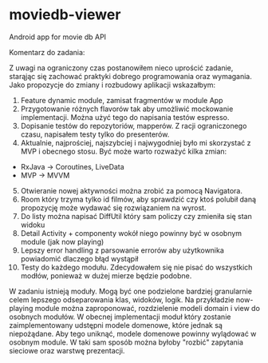 # moviedb-viewer
Android app for movie db API 

Komentarz do zadania:

Z uwagi na ograniczony czas postanowiłem nieco uprościć zadanie, starąjąc się zachować praktyki dobrego programowania oraz wymagania. Jako propozycje do zmiany i rozbudowy aplikacji wskazałbym:
1. Feature dynamic module, zamisat fragmentów w module App
2. Przygotowanie różnych flavorów tak aby umożliwić mockowanie implementacji. Można użyć tego do napisania testów espresso. 
3. Dopisanie testów do repozytoriów, mapperów. Z racji ograniczonego czasu, napisałem testy tylko do presenterów.
4. Aktualnie, najprościej, najszybciej i najwygodniej było mi skorzystać z MVP i obecnego stosu. Być może warto rozważyć kilka zmian:
 - RxJava -> Coroutines, LiveData
 - MVP -> MVVM 
5. Otwieranie nowej aktywności można zrobić za pomocą Navigatora.
6. Room który trzyma tylko id filmów, aby sprawdzić czy ktoś polubił daną propozycję może wydawać się rozwiązaniem na wyrost.
7. Do listy można napisać DiffUtil który sam policzy czy zmieniła się stan widoku
8. Detail Activity + componenty wokół niego powinny być w osobnym module (jak now playing)
9. Lepszy error handling z parsowanie errorów aby użytkownika powiadomić dlaczego błąd wystąpił
10. Testy do każdego modułu. Zdecydowałem się nie pisać do wszystkich modłów, ponieważ w dużej mierze będzie podobne.

W zadaniu istnieją moduły. Mogą być one podzielone bardziej granularnie celem lepszego odseparowania klas, widoków, logik. 
Na przykładzie now-playing module można zaproponować, rozdzielenie modeli domain i view do osobnych modułów. W obecnej implementacji moduł który zostanie zaimplementowany udstępni modele domenowe, które jednak są niepożądane. Aby tego uniknąć, modele domenowe powinny wylądować w osobnym module. W taki sam sposób można byłoby "rozbić" zapytania sieciowe oraz warstwę prezentacji. 
